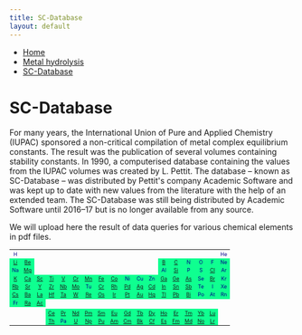 ```yaml
---
title: SC-Database
layout: default
---
```

<ul>
  <li><a href="/">Home</a></li>
  <li><a href="/cost-nectar.html">Metal hydrolysis</a></li>
  <li><a class="active" href="/sc-database.html">SC-Database</a></li>
</ul>

# SC-Database

For many years, the International Union of Pure and Applied Chemistry (IUPAC) sponsored a non-critical compilation of metal complex equilibrium constants. The result was the publication of several volumes containing stability constants. In 1990, a computerised database containing the values from the IUPAC volumes was created by L. Pettit. The database – known as SC-Database – was distributed by Pettit's company Academic Software and was kept up to date with new values from the literature with the help of an extended team. The SC-Database was still being distributed by Academic Software until 2016–17 but is no longer available from any source.

We will upload here the result of data queries for various chemical elements in pdf files.

<table style="font-size:9px; color:darkblue">
  <tr border="1">
    <td align="center" border="1">H</td>
    <td></td>
    <td></td>
    <td></td>
    <td></td>
    <td></td>
    <td></td>
    <td></td>
    <td></td>
    <td></td>
    <td></td>
    <td></td>
    <td></td>
    <td></td>
    <td></td>
    <td></td>
    <td></td>
    <td align="center" border="1">He</td>
  </tr>
  <tr border="1">
    <td align="center" border="1" bgcolor="##ffff99"><a href="docs//IUPAC/Li.pdf" target="_blank" rel="noopener">Li</a></td>
    <td align="center" border="1" bgcolor="##ffff99"><a href="docs//IUPAC/Be.pdf" target="_blank" rel="noopener">Be</a></td>
    <td></td>
    <td></td>
    <td></td>
    <td></td>
    <td></td>
    <td></td>
    <td></td>
    <td></td>
    <td></td>
    <td></td>
    <td align="center" border="1" bgcolor="##ffff99"><a href="docs//IUPAC/B.pdf" target="_blank" rel="noopener">B</a></td>
    <td align="center" border="1" bgcolor="##ffff99"><a href="docs//IUPAC/C.pdf" target="_blank" rel="noopener">C</a></td>
    <td align="center" border="1" bgcolor="##ffff99">N</td>
    <td align="center" border="1" bgcolor="##ffff99">O</td>
    <td align="center" border="1" bgcolor="##ffff99">F</td>
    <td align="center" border="1" bgcolor="##ffff99">Ne</td>
  </tr>
  <tr border="1">
    <td align="center" border="1" bgcolor="##ffff99">Na</td>
    <td align="center" border="1" bgcolor="##ffff99"><a href="docs//IUPAC/Mg.pdf" target="_blank" rel="noopener">Mg</a></td>
    <td></td>
    <td></td>
    <td></td>
    <td></td>
    <td></td>
    <td></td>
    <td></td>
    <td></td>
    <td></td>
    <td></td>
    <td align="center" border="1" bgcolor="##ffff99">Al</td>
    <td align="center" border="1" bgcolor="##ffff99"><a href="docs//IUPAC/Si.pdf" target="_blank" rel="noopener">Si</a></td>
    <td align="center" border="1" bgcolor="##ffff99">P</td>
    <td align="center" border="1" bgcolor="##ffff99">S</td>
    <td align="center" border="1" bgcolor="##ffff99"><a href="docs//IUPAC/Cl.pdf" target="_blank" rel="noopener">Cl</a></td>
    <td align="center" border="1" bgcolor="##ffff99">Ar</td>
  </tr>
  <tr border="1">
    <td align="center" border="1" bgcolor="##ffff99"><a href="docs//IUPAC/K.pdf" target="_blank" rel="noopener">K</a></td>
    <td align="center" border="1" bgcolor="##ffff99"><a href="docs//IUPAC/Ca.pdf" target="_blank" rel="noopener">Ca</a></td>
    <td align="center" border="1" bgcolor="##ffff99"><a href="docs//IUPAC/Sc.pdf" target="_blank" rel="noopener">Sc</a></td>
    <td align="center" border="1" bgcolor="##ffff99"><a href="docs//IUPAC/Ti.pdf" target="_blank" rel="noopener">Ti</a></td>
    <td align="center" border="1" bgcolor="##ffff99"><a href="docs//IUPAC/V.pdf" target="_blank" rel="noopener">V</a></td>
    <td align="center" border="1" bgcolor="##ffff99"><a href="docs//IUPAC/Cr.pdf" target="_blank" rel="noopener">Cr</a></td>
    <td align="center" border="1" bgcolor="##ffff99"><a href="docs//IUPAC/Mn.pdf" target="_blank" rel="noopener">Mn</a></td>
    <td align="center" border="1" bgcolor="##ffff99"><a href="docs//IUPAC/Fe.pdf" target="_blank" rel="noopener">Fe</a></td>
    <td align="center" border="1" bgcolor="##ffff99"><a href="docs//IUPAC/Co.pdf" target="_blank" rel="noopener">Co</a></td>
    <td align="center" border="1" bgcolor="##ffff99">Ni</td>
    <td align="center" border="1" bgcolor="##ffff99">Cu</td>
    <td align="center" border="1" bgcolor="##ffff99">Zn</td>
    <td align="center" border="1" bgcolor="##ffff99"><a href="docs//IUPAC/Ga.pdf" target="_blank" rel="noopener">Ga</a></td>
    <td align="center" border="1" bgcolor="##ffff99"><a href="docs//IUPAC/Ge.pdf" target="_blank" rel="noopener">Ge</a></td>
    <td align="center" border="1" bgcolor="##ffff99"><a href="docs//IUPAC/As.pdf" target="_blank" rel="noopener">As</a></td>
    <td align="center" border="1" bgcolor="##ffff99">Se</td>
    <td align="center" border="1" bgcolor="##ffff99"><a href="docs//IUPAC/Br.pdf" target="_blank" rel="noopener">Br</a></td>
    <td align="center" border="1" bgcolor="##ffff99">Kr</td>
  </tr>
  <tr>
    <td align="center" border="1" bgcolor="##ffff99"><a href="docs//IUPAC/Rb.pdf" target="_blank" rel="noopener">Rb</a></td>
    <td align="center" border="1" bgcolor="##ffff99"><a href="docs//IUPAC/Sr.pdf" target="_blank" rel="noopener">Sr</a></td>
    <td align="center" border="1" bgcolor="##ffff99"><a href="docs//IUPAC/Y.pdf" target="_blank" rel="noopener">Y</a></td>
    <td align="center" border="1" bgcolor="##ffff99"><a href="docs//IUPAC/Zr.pdf" target="_blank" rel="noopener">Zr</a></td>
    <td align="center" border="1" bgcolor="##ffff99"><a href="docs//IUPAC/Nb.pdf" target="_blank" rel="noopener">Nb</a></td>
    <td align="center" border="1" bgcolor="##ffff99"><a href="docs//IUPAC/Mo.pdf" target="_blank" rel="noopener">Mo</a></td>
    <td align="center" border="1" bgcolor="##ffff99">Tu</td>
    <td align="center" border="1" bgcolor="##ffff99"><a href="docs//IUPAC/Cr.pdf" target="_blank" rel="noopener">Cr</a></td>
    <td align="center" border="1" bgcolor="##ffff99"><a href="docs//IUPAC/Rh.pdf" target="_blank" rel="noopener">Rh</a></td>
    <td align="center" border="1" bgcolor="##ffff99"><a href="docs//IUPAC/Pd.pdf" target="_blank" rel="noopener">Pd</a></td>
    <td align="center" border="1" bgcolor="##ffff99"><a href="docs//IUPAC/Ag.pdf" target="_blank" rel="noopener">Ag</a></td>
    <td align="center" border="1" bgcolor="##ffff99"><a href="docs//IUPAC/Cd.pdf" target="_blank" rel="noopener">Cd</a></td>
    <td align="center" border="1" bgcolor="##ffff99"><a href="docs//IUPAC/In.pdf" target="_blank" rel="noopener">In</a></td>
    <td align="center" border="1" bgcolor="##ffff99"><a href="docs//IUPAC/Sn.pdf" target="_blank" rel="noopener">Sn</a></td>
    <td align="center" border="1" bgcolor="##ffff99"><a href="docs//IUPAC/Sb.pdf" target="_blank" rel="noopener">Sb</a></td>
    <td align="center" border="1" bgcolor="##ffff99">Te</td>
    <td align="center" border="1" bgcolor="##ffff99">I</td>
    <td align="center" border="1" bgcolor="##ffff99">Xe</td>
  </tr>
  <tr>
    <td align="center" border="1" bgcolor="##ffff99"><a href="docs//IUPAC/Cs.pdf" target="_blank" rel="noopener">Cs</a></td>
    <td align="center" border="1" bgcolor="##ffff99"><a href="docs//IUPAC/Ba.pdf" target="_blank" rel="noopener">Ba</a></td>
    <td align="center" border="1" bgcolor="##ffff99"><a href="docs//IUPAC/La.pdf" target="_blank" rel="noopener">La</a></td>
    <td align="center" border="1" bgcolor="##ffff99"><a href="docs//IUPAC/Hf.pdf" target="_blank" rel="noopener">Hf</a></td>
    <td align="center" border="1" bgcolor="##ffff99"><a href="docs//IUPAC/Ta.pdf" target="_blank" rel="noopener">Ta</a></td>
    <td align="center" border="1" bgcolor="##ffff99"><a href="docs//IUPAC/W.pdf" target="_blank" rel="noopener">W</a></td>
    <td align="center" border="1" bgcolor="##ffff99"><a href="docs//IUPAC/Re.pdf" target="_blank" rel="noopener">Re</a></td>
    <td align="center" border="1" bgcolor="##ffff99"><a href="docs//IUPAC/Os.pdf" target="_blank" rel="noopener">Os</a></td>
    <td align="center" border="1" bgcolor="##ffff99"><a href="docs//IUPAC/Ir.pdf" target="_blank" rel="noopener">Ir</a></td>
    <td align="center" border="1" bgcolor="##ffff99"><a href="docs//IUPAC/Pt.pdf" target="_blank" rel="noopener">Pt</a></td>
    <td align="center" border="1" bgcolor="##ffff99"><a href="docs//IUPAC/Au.pdf" target="_blank" rel="noopener">Au</a></td>
    <td align="center" border="1" bgcolor="##ffff99"><a href="docs//IUPAC/Hg.pdf" target="_blank" rel="noopener">Hg</a></td>
    <td align="center" border="1" bgcolor="##ffff99"><a href="docs//IUPAC/Tl.pdf" target="_blank" rel="noopener">Tl</a></td>
    <td align="center" border="1" bgcolor="##ffff99"><a href="docs//IUPAC/Pb.pdf" target="_blank" rel="noopener">Pb</a></td>
    <td align="center" border="1" bgcolor="##ffff99"><a href="docs//IUPAC/Bi.pdf" target="_blank" rel="noopener">Bi</a></td>
    <td align="center" border="1" bgcolor="##ffff99">Po</td>
    <td align="center" border="1" bgcolor="##ffff99">At</td>
    <td align="center" border="1" bgcolor="##ffff99">Rn</td>
  </tr>
  <tr>
    <td align="center" border="1" bgcolor="##ffff99">Fr</td>
    <td align="center" border="1" bgcolor="##ffff99"><a href="docs//IUPAC/Ra.pdf" target="_blank" rel="noopener">Ra</a></td>
    <td align="center" border="1" bgcolor="##ffff99"><a href="docs//IUPAC/Ac.pdf" target="_blank" rel="noopener">Ac</a></td>
    <td align="center" border="1"></td>
    <td align="center" border="1"></td>
    <td align="center" border="1"></td>
    <td align="center" border="1"></td>
    <td align="center" border="1"></td>
    <td align="center" border="1"></td>
    <td align="center" border="1"></td>
    <td align="center" border="1"></td>
    <td align="center" border="1"></td>
    <td align="center" border="1"></td>
    <td align="center" border="1"></td>
    <td align="center" border="1"></td>
    <td align="center" border="1"></td>
    <td align="center" border="1"></td>
    <td align="center" border="1"></td>
  </tr>
  <tr>
    <td></td>
    <td></td>
    <td></td>
    <td></td>
    <td></td>
    <td></td>
    <td></td>
    <td></td>
    <td></td>
    <td></td>
    <td></td>
    <td></td>
    <td></td>
    <td></td>
    <td></td>
    <td></td>
    <td></td>
    <td></td>
  </tr>
  <tr>
    <td></td>
    <td></td>
    <td></td>
    <td align="center" border="1" bgcolor="##ffff99"><a href="docs//IUPAC/Ce.pdf" target="_blank" rel="noopener">Ce</a></td>
    <td align="center" border="1" bgcolor="##ffff99"><a href="docs//IUPAC/Pr.pdf" target="_blank" rel="noopener">Pr</a></td>
    <td align="center" border="1" bgcolor="##ffff99"><a href="docs//IUPAC/Nd.pdf" target="_blank" rel="noopener">Nd</a></td>
    <td align="center" border="1" bgcolor="##ffff99"><a href="docs//IUPAC/Pm.pdf" target="_blank" rel="noopener">Pm</a></td>
    <td align="center" border="1" bgcolor="##ffff99"><a href="docs//IUPAC/Sm.pdf" target="_blank" rel="noopener">Sm</a></td>
    <td align="center" border="1" bgcolor="##ffff99"><a href="docs//IUPAC/Eu.pdf" target="_blank" rel="noopener">Eu</a></td>
    <td align="center" border="1" bgcolor="##ffff99"><a href="docs//IUPAC/Gd.pdf" target="_blank" rel="noopener">Gd</a></td>
    <td align="center" border="1" bgcolor="##ffff99"><a href="docs//IUPAC/Tb.pdf" target="_blank" rel="noopener">Tb</a></td>
    <td align="center" border="1" bgcolor="##ffff99"><a href="docs//IUPAC/Dy.pdf" target="_blank" rel="noopener">Dy</a></td>
    <td align="center" border="1" bgcolor="##ffff99"><a href="docs//IUPAC/Ho.pdf" target="_blank" rel="noopener">Ho</a></td>
    <td align="center" border="1" bgcolor="##ffff99"><a href="docs//IUPAC/Er.pdf" target="_blank" rel="noopener">Er</a></td>
    <td align="center" border="1" bgcolor="##ffff99"><a href="docs//IUPAC/Tm.pdf" target="_blank" rel="noopener">Tm</a></td>
    <td align="center" border="1" bgcolor="##ffff99"><a href="docs//IUPAC/Yb.pdf" target="_blank" rel="noopener">Yb</a></td>
    <td align="center" border="1" bgcolor="##ffff99"><a href="docs//IUPAC/Lu.pdf" target="_blank" rel="noopener">Lu</a></td>
    <td></td>
  </tr>
  <tr>
    <td></td>
    <td></td>
    <td></td>
    <td align="center" border="1" bgcolor="##ffff99"><a href="docs//IUPAC/Th.pdf" target="_blank" rel="noopener">Th</a></td>
    <td align="center" border="1" bgcolor="##ffff99">Pa</td>
    <td align="center" border="1" bgcolor="##ffff99"><a href="docs//IUPAC/U.pdf" target="_blank" rel="noopener">U</a></td>
    <td align="center" border="1" bgcolor="##ffff99"><a href="docs//IUPAC/Np.pdf" target="_blank" rel="noopener">Np</a></td>
    <td align="center" border="1" bgcolor="##ffff99"><a href="docs//IUPAC/Pu.pdf" target="_blank" rel="noopener">Pu</a></td>
    <td align="center" border="1" bgcolor="##ffff99"><a href="docs//IUPAC/Am.pdf" target="_blank" rel="noopener">Am</a></td>
    <td align="center" border="1" bgcolor="##ffff99"><a href="docs//IUPAC/Cm.pdf" target="_blank" rel="noopener">Cm</a></td>
    <td align="center" border="1" bgcolor="##ffff99"><a href="docs//IUPAC/Bk.pdf" target="_blank" rel="noopener">Bk</a></td>
    <td align="center" border="1" bgcolor="##ffff99"><a href="docs//IUPAC/Cf.pdf" target="_blank" rel="noopener">Cf</a></td>
    <td align="center" border="1" bgcolor="##ffff99"><a href="docs//IUPAC/Es.pdf" target="_blank" rel="noopener">Es</a></td>
    <td align="center" border="1" bgcolor="##ffff99"><a href="docs//IUPAC/Fm.pdf" target="_blank" rel="noopener">Fm</a></td>
    <td align="center" border="1" bgcolor="##ffff99"><a href="docs//IUPAC/Md.pdf" target="_blank" rel="noopener">Md</a></td>
    <td align="center" border="1" bgcolor="##ffff99"><a href="docs//IUPAC/No.pdf" target="_blank" rel="noopener">No</a></td>
    <td align="center" border="1" bgcolor="##ffff99"><a href="docs//IUPAC/C.pdf" target="_blank" rel="noopener">Lr</a></td>
    <td></td>
  </tr>
</table>
